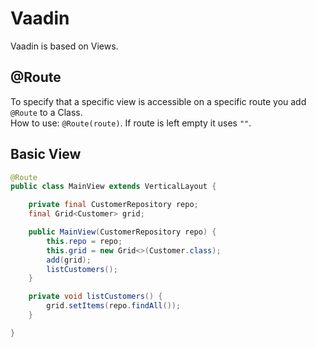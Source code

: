 # Vaadin
Vaadin is based on Views.

## @Route
To specify that a specific view is accessible on a specific route you add `@Route` to a Class.  
How to use: `@Route(route)`. If route is left empty it uses `""`.

## Basic View
```java
@Route
public class MainView extends VerticalLayout {

	private final CustomerRepository repo;
	final Grid<Customer> grid;

	public MainView(CustomerRepository repo) {
		this.repo = repo;
		this.grid = new Grid<>(Customer.class);
		add(grid);
		listCustomers();
	}

	private void listCustomers() {
		grid.setItems(repo.findAll());
	}

}
```